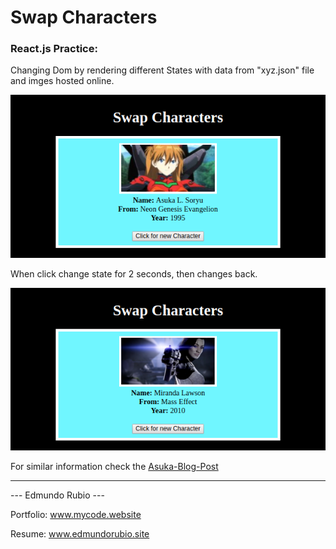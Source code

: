 # Swap Characters

### React.js Practice:

Changing Dom by rendering different States with data from "xyz.json" file and imges hosted online.

![Screen Shoot](/src/comps/img/sc01.png)

When click change state for 2 seconds, then changes back.

![Screen Shoot](/src/comps/img/sc02.png)

For similar information check the [Asuka-Blog-Post](http://blog.mycode.website/react-state-change/)

----

   ---  Edmundo Rubio  ---

Portfolio: www.mycode.website

Resume: www.edmundorubio.site

